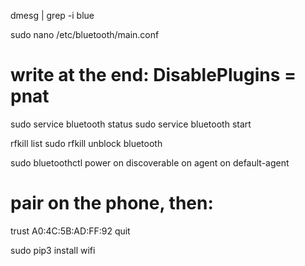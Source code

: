 dmesg | grep -i blue

sudo nano /etc/bluetooth/main.conf
# write at the end: DisablePlugins = pnat

sudo service bluetooth status
sudo service bluetooth start

rfkill list
sudo rfkill unblock bluetooth

sudo bluetoothctl
power on
discoverable on
agent on
default-agent
# pair on the phone, then:
trust A0:4C:5B:AD:FF:92
quit

sudo pip3 install wifi

